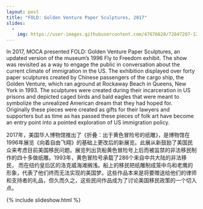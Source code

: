 ```yaml
---
layout: post
title: "FOLD: Golden Venture Paper Sculptures, 2017"
slides:
  -
    img: https://user-images.githubusercontent.com/47676628/72847207-12f0dc00-3c70-11ea-9c02-fb51a03fcf93.jpg
---
```


In 2017, MOCA presented FOLD: Golden Venture Paper Sculptures, an updated version of the museum’s 1996 Fly to Freedom exhibit.  The show was revisited as a way to engage the public in conversation about the current climate of  immigration in the US. The exhibition displayed over forty paper sculptures created by Chinese passengers of the cargo ship, the Golden Venture, which ran aground at Rockaway Beach in Queens, New York in 1993.  The sculptures were created during their incarceration in US prisons and depicted caged birds and bald eagles that were meant to symbolize the unrealized American dream that they had hoped for.   Originally these pieces were created as gifts for their lawyers and supporters but as time as has passed these pieces of folk art have become an entry point into a pointed exploration of US immigration policy.  

2017年，美国华人博物馆推出了《折叠：出于黄色冒险号的纸雕》，是博物馆在1996年展览《向着自由飞翔》的基础上更改后的新展览。此展从新鼓励了美国民众来考虑目前美国移民问题。展览列出货船黄色冒险号上后而被监禁的非法移民制作的四十多做纸雕。1993年，黄色冒险号承载了286个来自中共大陆的非法移民， 而在纽约皇后区的洛克威海滩搁浅。船上的移民把纸雕制成笼中鸟和老鹰的形象，代表了他们终而无法实现的美国梦。这些作品本来是将要赠送给他们的律师和支持者的礼品，但久而久之，这些民间作品成为了讨论美国移民政策的一个切入点。

{% include slideshow.html %}
